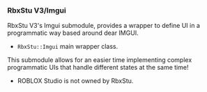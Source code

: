 ### RbxStu V3/Imgui

RbxStu V3's Imgui submodule, provides a wrapper to define UI in a programmatic way based around dear IMGUI.

- `RbxStu::Imgui` main wrapper class.

This submodule allows for an easier time implementing complex programmatic UIs that handle different states at the same
time!

- ROBLOX Studio is not owned by RbxStu.